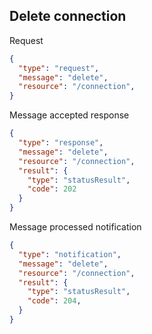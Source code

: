 ## Delete connection
Request
```json
{
  "type": "request",
  "message": "delete",
  "resource": "/connection",
}
```
Message accepted response
```json
{
  "type": "response",
  "message": "delete",
  "resource": "/connection",
  "result": {
    "type": "statusResult",
    "code": 202
  }
}
```
Message processed notification
```json
{
  "type": "notification",
  "message": "delete",
  "resource": "/connection",
  "result": {
    "type": "statusResult",
    "code": 204,
  }
}
```
